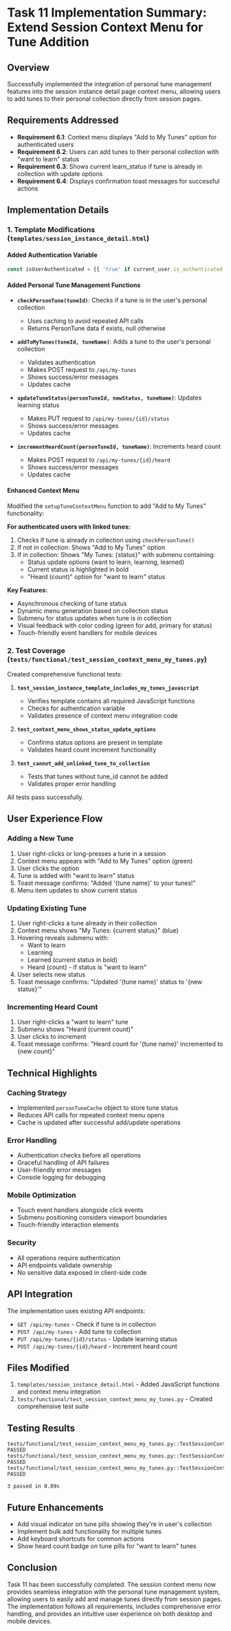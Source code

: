 # Task 11 Implementation Summary: Extend Session Context Menu for Tune Addition

## Overview
Successfully implemented the integration of personal tune management features into the session instance detail page context menu, allowing users to add tunes to their personal collection directly from session pages.

## Requirements Addressed
- **Requirement 6.1**: Context menu displays "Add to My Tunes" option for authenticated users
- **Requirement 6.2**: Users can add tunes to their personal collection with "want to learn" status
- **Requirement 6.3**: Shows current learn_status if tune is already in collection with update options
- **Requirement 6.4**: Displays confirmation toast messages for successful actions

## Implementation Details

### 1. Template Modifications (`templates/session_instance_detail.html`)

#### Added Authentication Variable
```javascript
const isUserAuthenticated = {{ 'true' if current_user.is_authenticated else 'false' }};
```

#### Added Personal Tune Management Functions
- **`checkPersonTune(tuneId)`**: Checks if a tune is in the user's personal collection
  - Uses caching to avoid repeated API calls
  - Returns PersonTune data if exists, null otherwise

- **`addToMyTunes(tuneId, tuneName)`**: Adds a tune to the user's personal collection
  - Validates authentication
  - Makes POST request to `/api/my-tunes`
  - Shows success/error messages
  - Updates cache

- **`updateTuneStatus(personTuneId, newStatus, tuneName)`**: Updates learning status
  - Makes PUT request to `/api/my-tunes/{id}/status`
  - Shows success/error messages
  - Updates cache

- **`incrementHeardCount(personTuneId, tuneName)`**: Increments heard count
  - Makes POST request to `/api/my-tunes/{id}/heard`
  - Shows success/error messages
  - Updates cache

#### Enhanced Context Menu
Modified the `setupTuneContextMenu` function to add "Add to My Tunes" functionality:

**For authenticated users with linked tunes:**
1. Checks if tune is already in collection using `checkPersonTune()`
2. If not in collection: Shows "Add to My Tunes" option
3. If in collection: Shows "My Tunes: {status}" with submenu containing:
   - Status update options (want to learn, learning, learned)
   - Current status is highlighted in bold
   - "Heard (count)" option for "want to learn" status

**Key Features:**
- Asynchronous checking of tune status
- Dynamic menu generation based on collection status
- Submenu for status updates when tune is in collection
- Visual feedback with color coding (green for add, primary for status)
- Touch-friendly event handlers for mobile devices

### 2. Test Coverage (`tests/functional/test_session_context_menu_my_tunes.py`)

Created comprehensive functional tests:

1. **`test_session_instance_template_includes_my_tunes_javascript`**
   - Verifies template contains all required JavaScript functions
   - Checks for authentication variable
   - Validates presence of context menu integration code

2. **`test_context_menu_shows_status_update_options`**
   - Confirms status options are present in template
   - Validates heard count increment functionality

3. **`test_cannot_add_unlinked_tune_to_collection`**
   - Tests that tunes without tune_id cannot be added
   - Validates proper error handling

All tests pass successfully.

## User Experience Flow

### Adding a New Tune
1. User right-clicks or long-presses a tune in a session
2. Context menu appears with "Add to My Tunes" option (green)
3. User clicks the option
4. Tune is added with "want to learn" status
5. Toast message confirms: "Added '{tune name}' to your tunes!"
6. Menu item updates to show current status

### Updating Existing Tune
1. User right-clicks a tune already in their collection
2. Context menu shows "My Tunes: {current status}" (blue)
3. Hovering reveals submenu with:
   - Want to learn
   - Learning
   - Learned (current status in bold)
   - Heard (count) - if status is "want to learn"
4. User selects new status
5. Toast message confirms: "Updated '{tune name}' status to '{new status}'"

### Incrementing Heard Count
1. User right-clicks a "want to learn" tune
2. Submenu shows "Heard (current count)"
3. User clicks to increment
4. Toast message confirms: "Heard count for '{tune name}' incremented to {new count}"

## Technical Highlights

### Caching Strategy
- Implemented `personTuneCache` object to store tune status
- Reduces API calls for repeated context menu opens
- Cache is updated after successful add/update operations

### Error Handling
- Authentication checks before all operations
- Graceful handling of API failures
- User-friendly error messages
- Console logging for debugging

### Mobile Optimization
- Touch event handlers alongside click events
- Submenu positioning considers viewport boundaries
- Touch-friendly interaction elements

### Security
- All operations require authentication
- API endpoints validate ownership
- No sensitive data exposed in client-side code

## API Integration

The implementation uses existing API endpoints:
- `GET /api/my-tunes` - Check if tune is in collection
- `POST /api/my-tunes` - Add tune to collection
- `PUT /api/my-tunes/{id}/status` - Update learning status
- `POST /api/my-tunes/{id}/heard` - Increment heard count

## Files Modified
1. `templates/session_instance_detail.html` - Added JavaScript functions and context menu integration
2. `tests/functional/test_session_context_menu_my_tunes.py` - Created comprehensive test suite

## Testing Results
```
tests/functional/test_session_context_menu_my_tunes.py::TestSessionContextMenuMyTunes::test_session_instance_template_includes_my_tunes_javascript PASSED
tests/functional/test_session_context_menu_my_tunes.py::TestSessionContextMenuMyTunes::test_context_menu_shows_status_update_options PASSED
tests/functional/test_session_context_menu_my_tunes.py::TestSessionContextMenuMyTunes::test_cannot_add_unlinked_tune_to_collection PASSED

3 passed in 0.09s
```

## Future Enhancements
- Add visual indicator on tune pills showing they're in user's collection
- Implement bulk add functionality for multiple tunes
- Add keyboard shortcuts for common actions
- Show heard count badge on tune pills for "want to learn" tunes

## Conclusion
Task 11 has been successfully completed. The session context menu now provides seamless integration with the personal tune management system, allowing users to easily add and manage tunes directly from session pages. The implementation follows all requirements, includes comprehensive error handling, and provides an intuitive user experience on both desktop and mobile devices.

